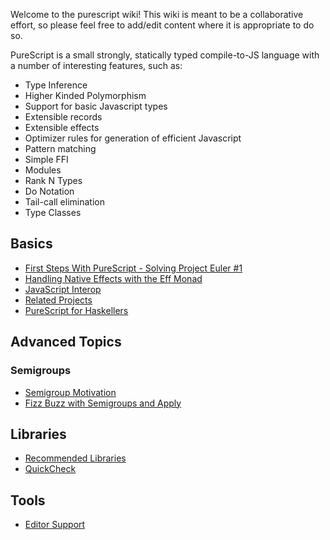 Welcome to the purescript wiki! This wiki is meant to be a collaborative effort, so please feel free to add/edit content where it is appropriate to do so.

PureScript is a small strongly, statically typed compile-to-JS language with a number of interesting features, such as:

- Type Inference
- Higher Kinded Polymorphism
- Support for basic Javascript types
- Extensible records
- Extensible effects
- Optimizer rules for generation of efficient Javascript
- Pattern matching
- Simple FFI
- Modules
- Rank N Types
- Do Notation
- Tail-call elimination
- Type Classes

## Basics

- [First Steps With PureScript - Solving Project Euler #1](https://github.com/purescript/purescript/wiki/First-Steps-With-PureScript---Solving-Project-Euler-%231)
- [Handling Native Effects with the Eff Monad](https://github.com/purescript/purescript/wiki/Handling-Native-Effects-with-the-Eff-Monad)
- [JavaScript Interop](https://github.com/purescript/purescript/wiki/JavaScript-Interop)
- [Related Projects](https://github.com/purescript/purescript/wiki/Related-Projects)
- [PureScript for Haskellers](https://github.com/purescript/purescript/wiki/PureScript-for-Haskellers)

## Advanced Topics

### Semigroups

- [Semigroup Motivation](https://github.com/purescript/purescript/wiki/Semigroup-Motivation)
- [Fizz Buzz with Semigroups and Apply](https://github.com/purescript/purescript/wiki/FizzBuzz-with-Semigroups-and-Apply)

## Libraries

- [Recommended Libraries](https://github.com/purescript/purescript/wiki/Recommended-Libraries)
- [QuickCheck](https://github.com/purescript/purescript/wiki/Test-your-Javascript-with-QuickCheck)

## Tools

- [Editor Support](https://github.com/purescript/purescript/wiki/Editor-Support)